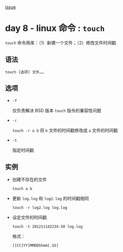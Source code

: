 [issue](https://api.github.com/repos/hoperyy/blog/issues/77)

# day 8 - linux 命令 : `touch`

`touch` 命令用来：（1）新建一个文件；（2）修改文件时间戳

## 语法

```
touch [选项] 文件……
```

## 选项
    
+   `-f`

    仅负责解决 BSD 版本 `touch` 指令的兼容性问题
    
+   `-r`

    `touch -r a b` 将 `b` 文件的时间戳修改成 `a` 文件的时间戳
    
+   `-t`

    指定时间戳
        
## 实例

+   创建不存在的文件

    `touch a b`
    
+   更新 `log.log` 和 `log2.log` 的时间戳相同
    
    `touch -r log2.log log.log`
    
+   设定文件的时间戳

    `touch -t 201211142234.50 log.log`
    
    格式：
    
    `[[CC]YY]MMDDhhmm[.SS]` 
    


